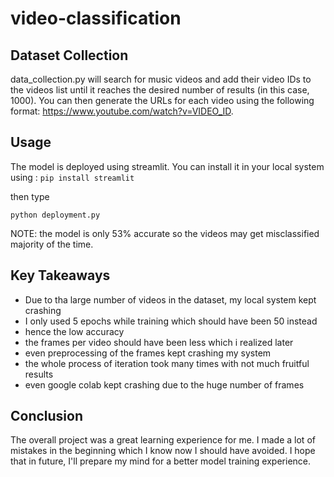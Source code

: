 # video-classification

## Dataset Collection

data_collection.py will search for music videos and add their video IDs to the videos list until it reaches the desired number of results (in this case, 1000). You can then generate the URLs for each video using the following format: https://www.youtube.com/watch?v=VIDEO_ID.

## Usage

The model is deployed using streamlit. You can install it in your local system using : 
``` pip install streamlit ```

then type 

``` python deployment.py ```

NOTE: the model is only 53% accurate so the videos may get misclassified majority of the time.

## Key Takeaways

- Due to tha large number of videos in the dataset, my local system kept crashing
- I only used 5 epochs while training which should have been 50 instead
- hence the low accuracy
- the frames per video should have been less which i realized later
- even preprocessing of the frames kept crashing my system
- the whole process of iteration took many times with not much fruitful results
- even google colab kept crashing due to the huge number of frames

## Conclusion

The overall project was a great learning experience for me. I made a lot of mistakes in the beginning which I know now I should have avoided. I hope that in future, I'll prepare my mind for a better model training experience.
